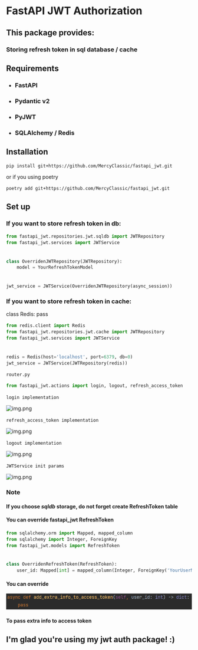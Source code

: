 **<h1> FastAPI JWT Authorization </h1>**
**<h2> This package provides:</h2>**
**<h3> Storing refresh token in sql database / cache </h3>**

**<h2> Requirements </h2>**
- **<h3> FastAPI </h3>**
- **<h3> Pydantic v2 </h3>**
- **<h3> PyJWT </h3>**
- **<h3> SQLAlchemy / Redis </h3>**

**<h2> Installation </h2>**
```
pip install git+https://github.com/MercyClassic/fastapi_jwt.git
```
or if you using poetry
```
poetry add git+https://github.com/MercyClassic/fastapi_jwt.git
```
**<h2> Set up </h2>**
**<h3> If you want to store refresh token in db: </h3>**
```python
from fastapi_jwt.repositories.jwt.sqldb import JWTRepository
from fastapi_jwt.services import JWTService


class OverridenJWTRepository(JWTRepository):
    model = YourRefreshTokenModel

    
jwt_service = JWTService(OverridenJWTRepository(async_session))
```
**<h3> If you want to store refresh token in cache: </h3>**
class Redis:
pass

```python
from redis.client import Redis
from fastapi_jwt.repositories.jwt.cache import JWTRepository
from fastapi_jwt.services import JWTService
    
    
redis = Redis(host='localhost', port=6379, db=0)
jwt_service = JWTService(JWTRepository(redis))
```
`router.py`
```python
from fastapi_jwt.actions import login, logout, refresh_access_token
```
```login implementation```

![img.png](docs_images/login.jpg?raw=true)

```refresh_access_token implementation```

![img.png](docs_images/refresh.jpg?raw=true)

```logout implementation```

![img.png](docs_images/logout.jpg?raw=true)

```JWTService init params```

![img.png](docs_images/jwt_service_init_params.jpg?raw=true)

**<h3> Note </h3>**
**<h4> If you choose *sqldb* storage, do not forget create RefreshToken table</h4>**
**<h4> You can override fastapi_jwt RefreshToken </h4>**
```python
from sqlalchemy.orm import Mapped, mapped_column
from sqlalchemy import Integer, ForeignKey
from fastapi_jwt.models import RefreshToken


class OverridenRefreshToken(RefreshToken):
    user_id: Mapped[int] = mapped_column(Integer, ForeignKey('YourUserModel.id'), nullable=False)
``` 
**<h4> You can override </h4>**
![img.png](docs_images/extra_info.jpg?raw=true)
**<h4> To pass extra info to access token </h4>**
**<h2> I'm glad you're using my jwt auth package! :) </h2>**
